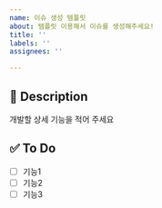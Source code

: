```yaml
---
name: 이슈 생성 템플릿
about: 탬플릿 이용해서 이슈를 생성해주세요!
title: ''
labels: ''
assignees: ''

---
```


## 💬 Description 
개발할 상세 기능을 적어 주세요

## ✅ To Do
- [ ] 기능1
- [ ] 기능2
- [ ] 기능3
